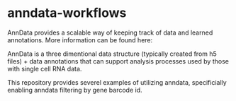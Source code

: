 # anndata-workflows

AnnData provides a scalable way of keeping track of data and learned annotations. More information can be found here: 

AnnData is a three dimentional data structure (typically created from h5 files) + data annotations that can support analysis processes used by those with single cell RNA data. 

This repository provides severel examples of utilizing anndata, specificially enabling anndata filtering by gene barcode id. 
